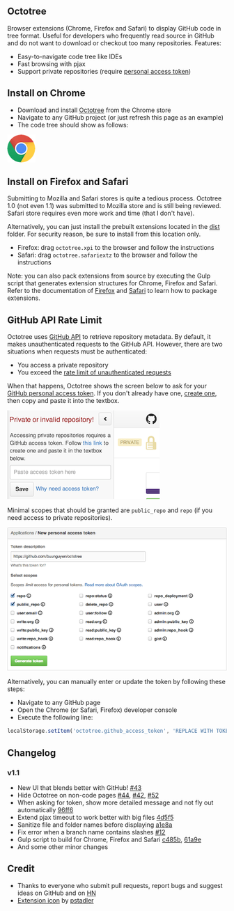 ## Octotree
Browser extensions (Chrome, Firefox and Safari) to display GitHub code in tree format. Useful for developers who frequently read source in GitHub and do not want to download or checkout too many repositories. Features:

* Easy-to-navigate code tree like IDEs
* Fast browsing with pjax
* Support private repositories (require [personal access token](#github-api-rate-limit))

## Install on Chrome
* Download and install [Octotree](https://chrome.google.com/webstore/detail/octotree/bkhaagjahfmjljalopjnoealnfndnagc) from the Chrome store
* Navigate to any GitHub project (or just refresh this page as an example)
* The code tree should show as follows:

![When extension is active](docs/chrome.png)

## Install on Firefox and Safari
Submitting to Mozilla and Safari stores is quite a tedious process. Octotree 1.0 (not even 1.1) was submitted to Mozilla store and is still being reviewed. Safari store requires even more work and time (that I don't have).

Alternatively, you can just install the prebuilt extensions located in the [dist](https://github.com/buunguyen/octotree/tree/master/dist) folder. For security reason, be sure to install from this location only.

* Firefox: drag `octotree.xpi` to the browser and follow the instructions
* Safari: drag `octotree.safariextz` to the browser and follow the instructions

Note: you can also pack extensions from source by executing the Gulp script that generates extension structures for Chrome, Firefox and Safari. Refer to the documentation of [Firefox](https://developer.mozilla.org/en-US/Add-ons/SDK/Tutorials/Getting_started) and [Safari](https://developer.apple.com/library/safari/documentation/tools/conceptual/safariextensionguide/UsingExtensionBuilder/UsingExtensionBuilder.html#//apple_ref/doc/uid/TP40009977-CH2-SW1) to learn how to package extensions.

## GitHub API Rate Limit
Octotree uses [GitHub API](https://developer.github.com/v3/) to retrieve repository metadata. By default, it makes unauthenticated requests to the GitHub API. However, there are two situations when requests must be authenticated:

* You access a private repository
* You exceed the [rate limit of unauthenticated requests](https://developer.github.com/v3/#rate-limiting)

When that happens, Octotree shows the screen below to ask for your [GitHub personal access token](https://help.github.com/articles/creating-an-access-token-for-command-line-use). If you don't already have one, [create one](https://github.com/settings/tokens/new), then copy and paste it into the textbox.

![Enter personal access token](docs/token.png)

Minimal scopes that should be granted are `public_repo` and `repo` (if you need access to private repositories).

![Minimal scopes](docs/scopes.png)

Alternatively, you can manually enter or update the token by following these steps:

* Navigate to any GitHub page
* Open the Chrome (or Safari, Firefox) developer console
* Execute the following line:
```javascript
localStorage.setItem('octotree.github_access_token', 'REPLACE WITH TOKEN')
```

## Changelog
### v1.1
* New UI that blends better with GitHub! [#43](https://github.com/buunguyen/octotree/pull/43)
* Hide Octotree on non-code pages [#44](https://github.com/buunguyen/octotree/pull/44), [#42](https://github.com/buunguyen/octotree/pull/42), [#52](https://github.com/buunguyen/octotree/pull/52)
* When asking for token, show more detailed message and not fly out automatically [96ff6](https://github.com/buunguyen/octotree/commit/96ff6196bb99aa36ae8bf08c345354fcd4db79a1)
* Extend pjax timeout to work better with big files [4d5f5](https://github.com/buunguyen/octotree/commit/4d5f526a719191d7f756443c60f471f1c775f8c8)
* Sanitize file and folder names before displaying [a1e8a](https://github.com/buunguyen/octotree/commit/a1e8a63ca894d4ecc58ba722727ca8b3c1a2128d)
* Fix error when a branch name contains slashes [#12](https://github.com/buunguyen/octotree/pull/12)
* Gulp script to build for Chrome, Firefox and Safari [c485b](https://github.com/buunguyen/octotree/commit/c485b144a3d6a9114148e7ca8e2fe4ce0d74b1c4), [61a9e](https://github.com/buunguyen/octotree/commit/61a9e8af864365df4ece208f213a3d49d241de0e)
* And some other minor changes


## Credit
* Thanks to everyone who submit pull requests, report bugs and suggest ideas on GitHub and on [HN](https://news.ycombinator.com/item?id=7740226)
* [Extension icon](https://github.com/pstadler/octofolders) by [pstadler](https://github.com/pstadler)

